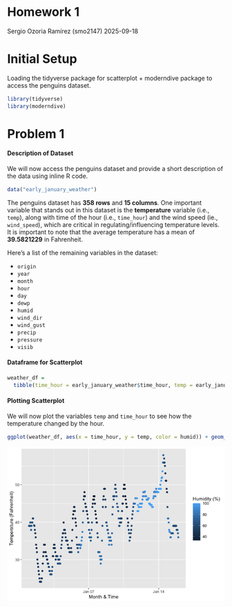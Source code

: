 Homework 1
================
Sergio Ozoria Ramírez (smo2147)
2025-09-18

# Initial Setup

Loading the tidyverse package for scatterplot + moderndive package to
access the penguins dataset.

``` r
library(tidyverse)
library(moderndive)
```

# Problem 1

#### Description of Dataset

We will now access the penguins dataset and provide a short description
of the data using inline R code.

``` r
data("early_january_weather")
```

The penguins dataset has **358 rows** and **15 columns**. One important
variable that stands out in this dataset is the **temperature** variable
(i.e., `temp`), along with time of the hour (i.e., `time_hour`) and the
wind speed (ie., `wind_speed`), which are critical in
regulating/influencing temperature levels. It is important to note that
the average temperature has a mean of **39.5821229** in Fahrenheit.

Here’s a list of the remaining variables in the dataset:

- `origin`
- `year`
- `month`
- `hour`
- `day`
- `dewp`
- `humid`
- `wind_dir`
- `wind_gust`
- `precip`
- `pressure`
- `visib`

#### Dataframe for Scatterplot

``` r
weather_df =
  tibble(time_hour = early_january_weather$time_hour, temp = early_january_weather$temp, humid = early_january_weather$humid)
```

#### Plotting Scatterplot

We will now plot the variables `temp` and `time_hour` to see how the
temperature changed by the hour.

``` r
ggplot(weather_df, aes(x = time_hour, y = temp, color = humid)) + geom_point() + labs(x = "Month & Time", y = "Temperature (Fahrenheit)", color = "Humidity (%)")
```

![](p8105_hw1_smo2147_files/figure-gfm/unnamed-chunk-2-1.png)<!-- -->
